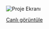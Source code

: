 ![Proje Ekranı](proje-ekranı.png)

[Canlı görüntüle](https://hacerbeyza.github.io/Furniture-Site-w-Bootstrap/) 
